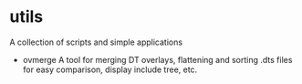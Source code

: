 # utils
A collection of scripts and simple applications

* ovmerge
    A tool for merging DT overlays, flattening and sorting .dts files
    for easy comparison, display include tree, etc.
